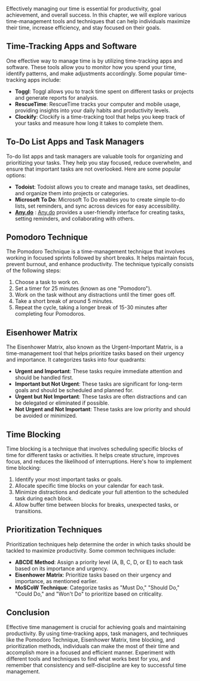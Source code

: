 
Effectively managing our time is essential for productivity, goal achievement, and overall success. In this chapter, we will explore various time-management tools and techniques that can help individuals maximize their time, increase efficiency, and stay focused on their goals.

Time-Tracking Apps and Software
-------------------------------

One effective way to manage time is by utilizing time-tracking apps and software. These tools allow you to monitor how you spend your time, identify patterns, and make adjustments accordingly. Some popular time-tracking apps include:

* **Toggl**: Toggl allows you to track time spent on different tasks or projects and generate reports for analysis.
* **RescueTime**: RescueTime tracks your computer and mobile usage, providing insights into your daily habits and productivity levels.
* **Clockify**: Clockify is a time-tracking tool that helps you keep track of your tasks and measure how long it takes to complete them.

To-Do List Apps and Task Managers
---------------------------------

To-do list apps and task managers are valuable tools for organizing and prioritizing your tasks. They help you stay focused, reduce overwhelm, and ensure that important tasks are not overlooked. Here are some popular options:

* **Todoist**: Todoist allows you to create and manage tasks, set deadlines, and organize them into projects or categories.
* **Microsoft To Do**: Microsoft To Do enables you to create simple to-do lists, set reminders, and sync across devices for easy accessibility.
* **[Any.do](http://Any.do)** : [Any.do](http://Any.do) provides a user-friendly interface for creating tasks, setting reminders, and collaborating with others.

Pomodoro Technique
------------------

The Pomodoro Technique is a time-management technique that involves working in focused sprints followed by short breaks. It helps maintain focus, prevent burnout, and enhance productivity. The technique typically consists of the following steps:

1. Choose a task to work on.
2. Set a timer for 25 minutes (known as one "Pomodoro").
3. Work on the task without any distractions until the timer goes off.
4. Take a short break of around 5 minutes.
5. Repeat the cycle, taking a longer break of 15-30 minutes after completing four Pomodoros.

Eisenhower Matrix
-----------------

The Eisenhower Matrix, also known as the Urgent-Important Matrix, is a time-management tool that helps prioritize tasks based on their urgency and importance. It categorizes tasks into four quadrants:

* **Urgent and Important**: These tasks require immediate attention and should be handled first.
* **Important but Not Urgent**: These tasks are significant for long-term goals and should be scheduled and planned for.
* **Urgent but Not Important**: These tasks are often distractions and can be delegated or eliminated if possible.
* **Not Urgent and Not Important**: These tasks are low priority and should be avoided or minimized.

Time Blocking
-------------

Time blocking is a technique that involves scheduling specific blocks of time for different tasks or activities. It helps create structure, improves focus, and reduces the likelihood of interruptions. Here's how to implement time blocking:

1. Identify your most important tasks or goals.
2. Allocate specific time blocks on your calendar for each task.
3. Minimize distractions and dedicate your full attention to the scheduled task during each block.
4. Allow buffer time between blocks for breaks, unexpected tasks, or transitions.

Prioritization Techniques
-------------------------

Prioritization techniques help determine the order in which tasks should be tackled to maximize productivity. Some common techniques include:

* **ABCDE Method**: Assign a priority level (A, B, C, D, or E) to each task based on its importance and urgency.
* **Eisenhower Matrix**: Prioritize tasks based on their urgency and importance, as mentioned earlier.
* **MoSCoW Technique**: Categorize tasks as "Must Do," "Should Do," "Could Do," and "Won't Do" to prioritize based on criticality.

Conclusion
----------

Effective time management is crucial for achieving goals and maintaining productivity. By using time-tracking apps, task managers, and techniques like the Pomodoro Technique, Eisenhower Matrix, time blocking, and prioritization methods, individuals can make the most of their time and accomplish more in a focused and efficient manner. Experiment with different tools and techniques to find what works best for you, and remember that consistency and self-discipline are key to successful time management.
